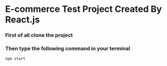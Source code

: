 # E-commerce Test Project Created By React.js  

### First of all clone the project  
### Then type the following command in your terminal
```
npm start
```